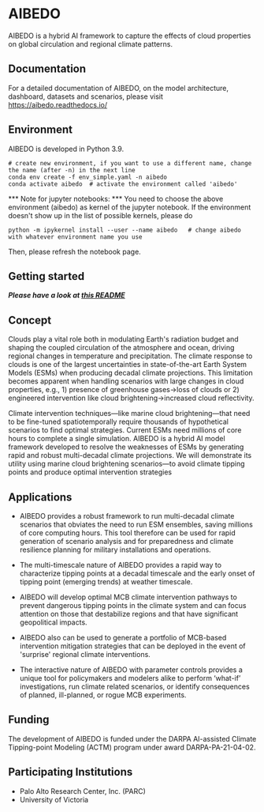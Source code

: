 # AIBEDO 

AIBEDO is a hybrid AI framework to capture the effects of cloud properties on global circulation and regional climate patterns. 


## Documentation

For a detailed documentation of AIBEDO, on the model architecture, dashboard, datasets and scenarios, please visit https://aibedo.readthedocs.io/

## Environment

AIBEDO is developed in Python 3.9.

    # create new environment, if you want to use a different name, change the name (after -n) in the next line
    conda env create -f env_simple.yaml -n aibedo
    conda activate aibedo  # activate the environment called 'aibedo'

*** Note for jupyter notebooks: *** You need to choose the above environment (aibedo) as kernel of the jupyter notebook.
If the environment doesn't show up in the list of possible kernels, please do
    
    python -m ipykernel install --user --name aibedo   # change aibedo with whatever environment name you use 

Then, please refresh the notebook page.

## Getting started

***Please have a look at [this README](aibedo/README.md)***

## Concept

Clouds play a vital role both in modulating Earth's radiation budget and shaping the coupled circulation of the atmosphere and ocean, driving regional changes in temperature and precipitation. The climate response to clouds is one of the largest uncertainties in state-of-the-art Earth System Models (ESMs) when producing decadal climate projections. This limitation becomes apparent when handling scenarios with large changes in cloud properties, e.g., 1) presence of greenhouse gases->loss of clouds or 2) engineered intervention like cloud brightening->increased cloud reflectivity.

Climate intervention techniques—like marine cloud brightening—that need to be fine-tuned spatiotemporally require thousands of hypothetical scenarios to find optimal strategies. Current ESMs need millions of core hours to complete a single simulation. AIBEDO is a hybrid AI model framework developed to resolve the weaknesses of ESMs by generating rapid and robust multi-decadal climate projections. We will demonstrate its utility using marine cloud brightening scenarios—to avoid climate tipping points and produce optimal intervention strategies


## Applications

- AIBEDO provides a robust framework to run multi-decadal climate scenarios that obviates the need to run ESM ensembles, saving millions of core computing hours. This tool therefore can be used for rapid generation of scenario analysis and for preparedness and climate resilience planning for military installations and operations.

- The multi-timescale nature of AIBEDO provides a rapid way to characterize tipping points at a decadal timescale and the early onset of tipping point (emerging trends) at weather timescale. 

- AIBEDO will develop optimal MCB climate intervention pathways to prevent dangerous tipping points in the climate system and can focus attention on those that destabilize regions and that have significant geopolitical impacts.

- AIBEDO also can be used to generate a portfolio of MCB-based intervention mitigation strategies that can be deployed in the event of 'surprise' regional climate interventions.

- The interactive nature of AIBEDO with parameter controls provides a unique tool for policymakers and modelers alike to perform ‘what-if’ investigations, run climate related scenarios, or identify consequences of planned, ill-planned, or rogue MCB experiments.


## Funding

The development of AIBEDO is funded under the DARPA AI-assisted Climate Tipping-point Modeling (ACTM) program under award DARPA-PA-21-04-02.

## Participating Institutions

- Palo Alto Research Center, Inc. (PARC)
- University of Victoria



